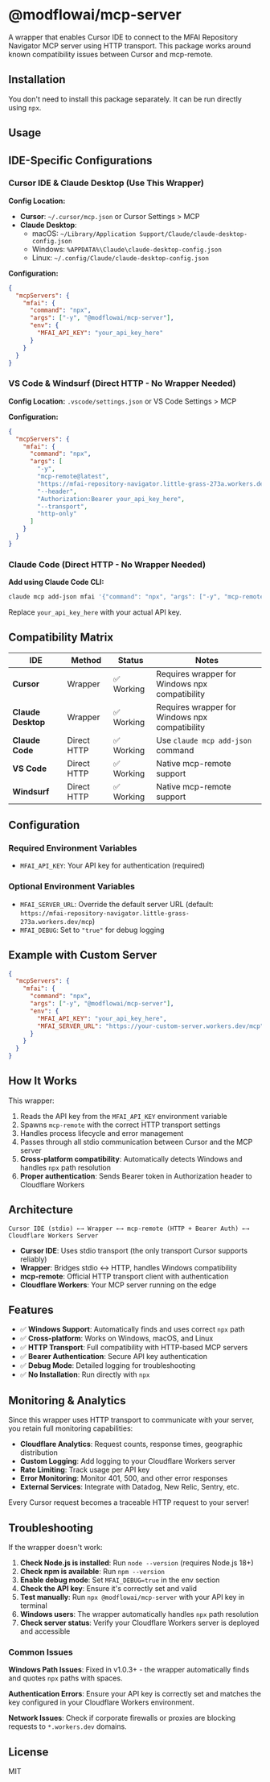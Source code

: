 # @modflowai/mcp-server

A wrapper that enables Cursor IDE to connect to the MFAI Repository Navigator MCP server using HTTP transport. This package works around known compatibility issues between Cursor and mcp-remote.

## Installation

You don't need to install this package separately. It can be run directly using `npx`.

## Usage

## IDE-Specific Configurations

### Cursor IDE & Claude Desktop (Use This Wrapper)

**Config Location:**
- **Cursor**: `~/.cursor/mcp.json` or Cursor Settings > MCP
- **Claude Desktop**: 
  - macOS: `~/Library/Application Support/Claude/claude-desktop-config.json`
  - Windows: `%APPDATA%\Claude\claude-desktop-config.json`
  - Linux: `~/.config/Claude/claude-desktop-config.json`

**Configuration:**
```json
{
  "mcpServers": {
    "mfai": {
      "command": "npx",
      "args": ["-y", "@modflowai/mcp-server"],
      "env": {
        "MFAI_API_KEY": "your_api_key_here"
      }
    }
  }
}
```

### VS Code & Windsurf (Direct HTTP - No Wrapper Needed)

**Config Location:** `.vscode/settings.json` or VS Code Settings > MCP

**Configuration:**
```json
{
  "mcpServers": {
    "mfai": {
      "command": "npx",
      "args": [
        "-y",
        "mcp-remote@latest",
        "https://mfai-repository-navigator.little-grass-273a.workers.dev/mcp",
        "--header",
        "Authorization:Bearer your_api_key_here",
        "--transport",
        "http-only"
      ]
    }
  }
}
```

### Claude Code (Direct HTTP - No Wrapper Needed)

**Add using Claude Code CLI:**
```bash
claude mcp add-json mfai '{"command": "npx", "args": ["-y", "mcp-remote@latest", "https://mfai-repository-navigator.little-grass-273a.workers.dev/mcp", "--header", "Authorization:Bearer your_api_key_here", "--transport", "http-only"]}'
```

Replace `your_api_key_here` with your actual API key.

## Compatibility Matrix

| IDE | Method | Status | Notes |
|-----|--------|--------|-------|
| **Cursor** | Wrapper | ✅ Working | Requires wrapper for Windows npx compatibility |
| **Claude Desktop** | Wrapper | ✅ Working | Requires wrapper for Windows npx compatibility |
| **Claude Code** | Direct HTTP | ✅ Working | Use `claude mcp add-json` command |
| **VS Code** | Direct HTTP | ✅ Working | Native mcp-remote support |
| **Windsurf** | Direct HTTP | ✅ Working | Native mcp-remote support |

## Configuration

### Required Environment Variables

- `MFAI_API_KEY`: Your API key for authentication (required)

### Optional Environment Variables

- `MFAI_SERVER_URL`: Override the default server URL (default: `https://mfai-repository-navigator.little-grass-273a.workers.dev/mcp`)
- `MFAI_DEBUG`: Set to `"true"` for debug logging

## Example with Custom Server

```json
{
  "mcpServers": {
    "mfai": {
      "command": "npx",
      "args": ["-y", "@modflowai/mcp-server"],
      "env": {
        "MFAI_API_KEY": "your_api_key_here",
        "MFAI_SERVER_URL": "https://your-custom-server.workers.dev/mcp"
      }
    }
  }
}
```

## How It Works

This wrapper:
1. Reads the API key from the `MFAI_API_KEY` environment variable
2. Spawns `mcp-remote` with the correct HTTP transport settings
3. Handles process lifecycle and error management
4. Passes through all stdio communication between Cursor and the MCP server
5. **Cross-platform compatibility**: Automatically detects Windows and handles `npx` path resolution
6. **Proper authentication**: Sends Bearer token in Authorization header to Cloudflare Workers

## Architecture

```
Cursor IDE (stdio) ←→ Wrapper ←→ mcp-remote (HTTP + Bearer Auth) ←→ Cloudflare Workers Server
```

- **Cursor IDE**: Uses stdio transport (the only transport Cursor supports reliably)
- **Wrapper**: Bridges stdio ↔ HTTP, handles Windows compatibility
- **mcp-remote**: Official HTTP transport client with authentication
- **Cloudflare Workers**: Your MCP server running on the edge

## Features

- ✅ **Windows Support**: Automatically finds and uses correct `npx` path
- ✅ **Cross-platform**: Works on Windows, macOS, and Linux
- ✅ **HTTP Transport**: Full compatibility with HTTP-based MCP servers
- ✅ **Bearer Authentication**: Secure API key authentication
- ✅ **Debug Mode**: Detailed logging for troubleshooting
- ✅ **No Installation**: Run directly with `npx`

## Monitoring & Analytics

Since this wrapper uses HTTP transport to communicate with your server, you retain full monitoring capabilities:

- **Cloudflare Analytics**: Request counts, response times, geographic distribution
- **Custom Logging**: Add logging to your Cloudflare Workers server
- **Rate Limiting**: Track usage per API key
- **Error Monitoring**: Monitor 401, 500, and other error responses
- **External Services**: Integrate with Datadog, New Relic, Sentry, etc.

Every Cursor request becomes a traceable HTTP request to your server!

## Troubleshooting

If the wrapper doesn't work:

1. **Check Node.js is installed**: Run `node --version` (requires Node.js 18+)
2. **Check npm is available**: Run `npm --version`
3. **Enable debug mode**: Set `MFAI_DEBUG=true` in the env section
4. **Check the API key**: Ensure it's correctly set and valid
5. **Test manually**: Run `npx @modflowai/mcp-server` with your API key in terminal
6. **Windows users**: The wrapper automatically handles `npx` path resolution
7. **Check server status**: Verify your Cloudflare Workers server is deployed and accessible

### Common Issues

**Windows Path Issues**: Fixed in v1.0.3+ - the wrapper automatically finds and quotes `npx` paths with spaces.

**Authentication Errors**: Ensure your API key is correctly set and matches the key configured in your Cloudflare Workers environment.

**Network Issues**: Check if corporate firewalls or proxies are blocking requests to `*.workers.dev` domains.

## License

MIT